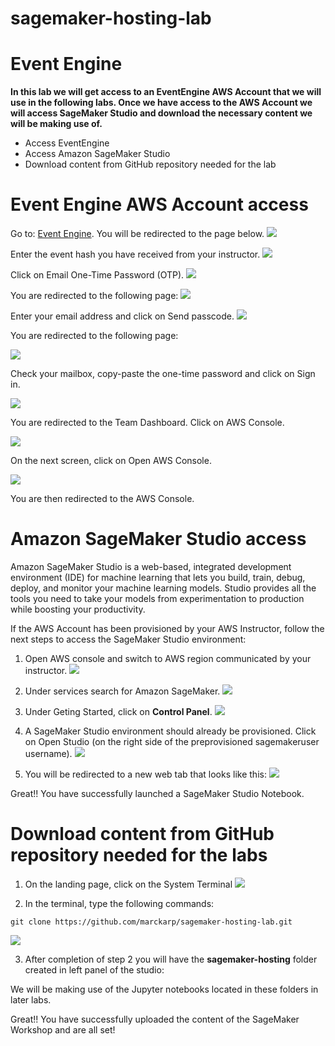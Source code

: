 # sagemaker-hosting-lab

# Event Engine

**In this lab we will get access to an EventEngine AWS Account that we will use in the following labs. Once we have access to the AWS Account we will access SageMaker Studio and download the necessary content we will be making use of.**

* Access EventEngine
* Access Amazon SageMaker Studio
* Download content from GitHub repository needed for the lab

# Event Engine AWS Account access

Go to: [Event Engine](https://dashboard.eventengine.run/login). You will be redirected to the page below.
![](static/intro/event-engine-main.png)

Enter the event hash you have received from your instructor.
![](static/intro/event-engine-hash.png)

Click on Email One-Time Password (OTP).
![](static/intro/sign-in-with.png)

You are redirected to the following page:
![](static/intro/enter-otp.png)

Enter your email address and click on Send passcode.
![](static/intro/enter-email.png)

You are redirected to the following page:

![](static/intro/enter-otp-1.png)

Check your mailbox, copy-paste the one-time password and click on Sign in.

![](static/intro/otp-sent.png)

You are redirected to the Team Dashboard. Click on AWS Console.

![](static/intro/team-dashboard.png)

On the next screen, click on Open AWS Console.

![](static/intro/open-console.png)

You are then redirected to the AWS Console.

# Amazon SageMaker Studio access

Amazon SageMaker Studio is a web-based, integrated development environment (IDE) for machine learning that lets you build, train, debug, deploy, and monitor your machine learning models. Studio provides all the tools you need to take your models from experimentation to production while boosting your productivity.

If the AWS Account has been provisioned by your AWS Instructor, follow the next steps to access the SageMaker Studio environment:

1. Open AWS console and switch to AWS region communicated by your instructor.
![](static/intro/aws-console.png)

2. Under services search for Amazon SageMaker.
![](static/intro/services-sagemaker.png)

3. Under Geting Started, click on **Control Panel**.
![](static/intro/getting-started.png)

4. A SageMaker Studio environment should already be provisioned. Click on Open Studio (on the right side of the preprovisioned sagemakeruser username).
![](static/intro/sagemaker-studio.png)

5. You will be redirected to a new web tab that looks like this:
![](static/intro/sm-landing-page.png)

Great!! You have successfully launched a SageMaker Studio Notebook.

# Download content from GitHub repository needed for the labs

1. On the landing page, click on the System Terminal 
![](static/intro/launch-terminal.png)

2. In the terminal, type the following commands:
```
git clone https://github.com/marckarp/sagemaker-hosting-lab.git
```
![](static/intro/clone-code.png)

3. After completion of step 2 you will have the **sagemaker-hosting** folder created in left panel of the studio:


We will be making use of the Jupyter notebooks located in these folders in later labs.


Great!! You have successfully uploaded the content of the SageMaker Workshop and are all set!
